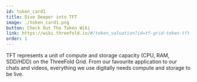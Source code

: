 ```yaml
---
id: token_card1
title: Dive Deeper into TFT
image: ./token_card1.png
button: Check Out The Token Wiki
link: https://wiki.threefold.io/#/token_valuation?id=tf-grid-token-tft-valuation
order: 1
---
```


TFT represents a unit of compute and storage capacity (CPU, RAM, SDD/HDD) on the ThreeFold Grid. From our favourite application to our chats and videos, everything we use digitally needs compute and storage to be live.
